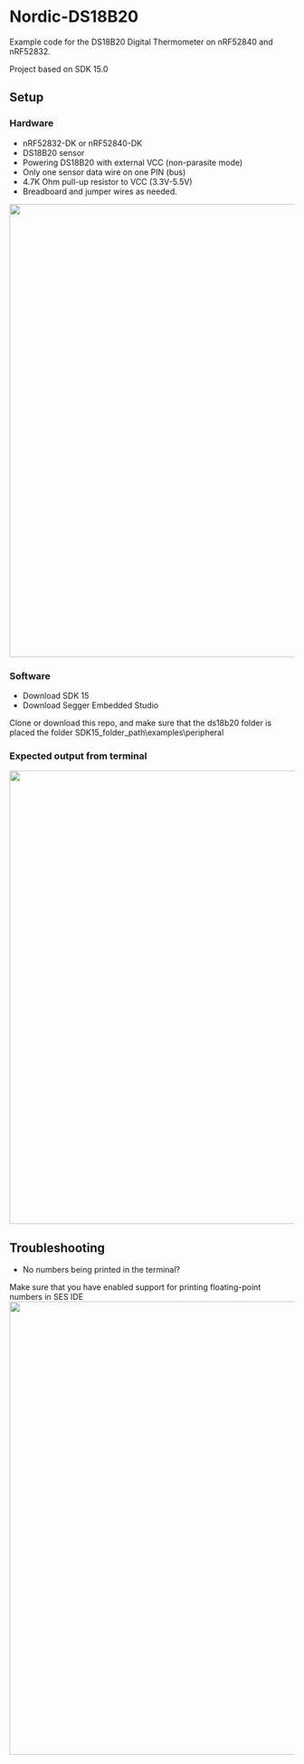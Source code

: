 # Nordic-DS18B20
Example code for the DS18B20 Digital Thermometer on nRF52840 and nRF52832.

Project based on SDK 15.0

## Setup
### Hardware

* nRF52832-DK or nRF52840-DK
* DS18B20 sensor
* Powering DS18B20 with external VCC (non-parasite mode)
* Only one sensor data wire on one PIN (bus)
* 4.7K Ohm pull-up resistor to VCC (3.3V-5.5V)
* Breadboard and jumper wires as needed.

<img src="https://github.com/sigurdnev/Nordic-DS18B20/blob/master/nordic-ds18b20.jpg" width="800">


### Software
* Download SDK 15
* Download Segger Embedded Studio

Clone or download this repo, and make sure that the ds18b20 folder is placed the folder SDK15_folder_path\examples\peripheral

### Expected output from terminal
<img src="https://github.com/sigurdnev/Nordic-DS18B20/blob/master/debug_terminal_output.PNG" width="800">


## Troubleshooting
* No numbers being printed in the terminal?

Make sure that you have enabled support for printing floating-point numbers in SES IDE
<img src="https://github.com/sigurdnev/Nordic-DS18B20/blob/master/float_print_support_ses.PNG" width="800">



